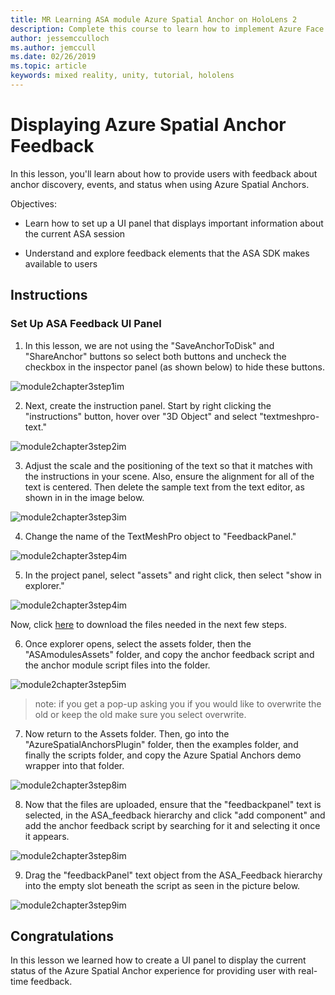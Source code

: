 ```yaml
---
title: MR Learning ASA module Azure Spatial Anchor on HoloLens 2
description: Complete this course to learn how to implement Azure Face Recognition within a mixed reality application.
author: jessemcculloch
ms.author: jemccull
ms.date: 02/26/2019
ms.topic: article
keywords: mixed reality, unity, tutorial, hololens
---
```


# Displaying Azure Spatial Anchor Feedback

In this lesson, you'll learn about how to provide users with feedback about anchor discovery, events, and status when using Azure Spatial Anchors.

Objectives:

* Learn how to set up a UI panel that displays important information about the current ASA session

* Understand and explore feedback elements that the ASA SDK makes available to users

## Instructions

### Set Up ASA Feedback UI Panel

1. In this lesson, we are not using the "SaveAnchorToDisk" and "ShareAnchor" buttons so select both buttons and uncheck the checkbox in the inspector panel (as shown below) to hide these buttons.
   

![module2chapter3step1im](images/module2chapter3step1im.PNG)

2. Next, create the instruction panel. Start by right clicking the "instructions" button, hover over "3D Object" and select "textmeshpro-text."

![module2chapter3step2im](images/module2chapter3step2im.PNG)

3. Adjust the scale and the positioning of the text so that it matches with the instructions in your scene. Also, ensure the alignment for all of the text is centered. Then delete the sample text from the text editor, as shown in in the image below.

![module2chapter3step3im](images/module2chapter3step3im.PNG)

4. Change the name of the TextMeshPro object to "FeedbackPanel."
   

![module2chapter3step4im](images/module2chapter3step4im.PNG)

5. In the project panel, select "assets" and right click, then select "show in explorer."
   

![module2chapter3step4im](images/module2chapter3step5im.PNG)

Now, click [here](https://onedrive.live.com/?authkey=%21ABXEC8PvyQu8Qd8&id=5B7335C4342BCB0E%21395636&cid=5B7335C4342BCB0E) to download the files needed in the next few steps.

6. Once explorer opens, select the assets folder, then the "ASAmodulesAssets" folder, and copy the anchor feedback script and the anchor module script files into the folder. 

![module2chapter3step5im](images/module2chapter3step6im.PNG)

> note: if you get a pop-up asking you if you would like to overwrite the old or keep the old make sure you select overwrite.

7. Now return to the Assets folder. Then, go into the "AzureSpatialAnchorsPlugin" folder, then the examples folder, and finally the scripts folder, and copy the Azure Spatial Anchors demo wrapper into that folder. 

![module2chapter3step8im](images/module2chapter3step7im.PNG)

8. Now that the files are uploaded, ensure that the "feedbackpanel" text is selected, in the ASA_feedback hierarchy and click "add component" and add the anchor feedback script by searching for it and selecting it once it appears. 

![module2chapter3step8im](images/module2chapter3step8im.PNG)

9. Drag the "feedbackPanel" text object from the ASA_Feedback hierarchy into the empty slot beneath the script as seen in the picture below. 

![module2chapter3step9im](images/module2chapter3step9im.PNG)

## Congratulations

In this lesson we learned how to create a UI panel to display the current status of the Azure Spatial Anchor experience for providing user with real-time feedback.


